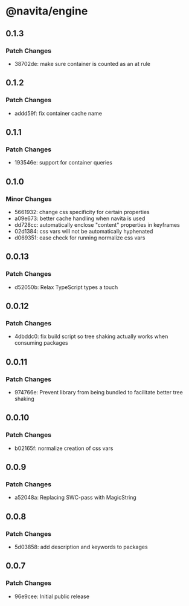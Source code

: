 # @navita/engine

## 0.1.3

### Patch Changes

- 38702de: make sure container is counted as an at rule

## 0.1.2

### Patch Changes

- addd59f: fix container cache name

## 0.1.1

### Patch Changes

- 193546e: support for container queries

## 0.1.0

### Minor Changes

- 5661932: change css specificity for certain properties
- a09e673: better cache handling when navita is used
- dd728cc: automatically enclose "content" properties in keyframes
- 02d1384: css vars will not be automatically hyphenated
- d069351: ease check for running normalize css vars

## 0.0.13

### Patch Changes

- d52050b: Relax TypeScript types a touch

## 0.0.12

### Patch Changes

- 4dbddc0: fix build script so tree shaking actually works when consuming packages

## 0.0.11

### Patch Changes

- 974766e: Prevent library from being bundled to facilitate better tree shaking

## 0.0.10

### Patch Changes

- b02165f: normalize creation of css vars

## 0.0.9

### Patch Changes

- a52048a: Replacing SWC-pass with MagicString

## 0.0.8

### Patch Changes

- 5d03858: add description and keywords to packages

## 0.0.7

### Patch Changes

- 96e9cee: Initial public release
